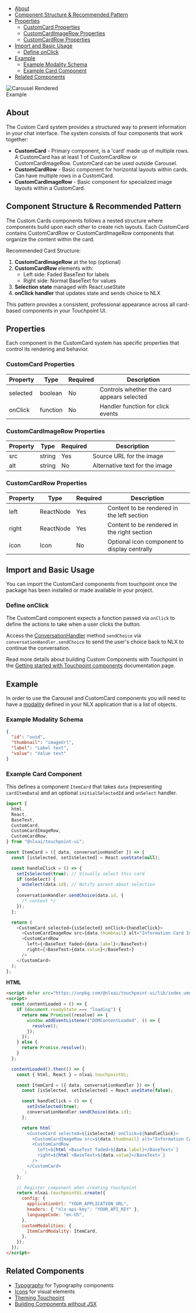 - [About](#about)
- [Component Structure \& Recommended Pattern](#component-structure--recommended-pattern)
- [Properties](#properties)
  - [CustomCard Properties](#customcard-properties)
  - [CustomCardImageRow Properties](#customcardimagerow-properties)
  - [CustomCardRow Properties](#customcardrow-properties)
- [Import and Basic Usage](#import-and-basic-usage)
  - [Define onClick](#define-onclick)
- [Example](#example)
  - [Example Modality Schema](#example-modality-schema)
  - [Example Card Component](#example-card-component)
- [Related Components](#related-components)

<img src="/images/Touchpoint-Carousel.png" alt="Carousel Rendered Example" style="max-width: 40%;">

## About

The Custom Card system provides a structured way to present information in your chat interface. The system consists of four components that work together:

- **CustomCard** - Primary component, is a 'card' made up of multiple rows. A CustomCard has at least 1 of CustomCardRow or CustomCardImageRow. CustomCard can be used outside Carousel.
- **CustomCardRow** - Basic component for horizontal layouts within cards. Can have multiple rows in a CustomCard.
- **CustomCardImageRow** - Basic component for specialized image layouts within a CustomCard.

## Component Structure & Recommended Pattern

The Custom Cards components follows a nested structure where components build upon each other to create rich layouts. Each CustomCard contains CustomCardRow or CustomCardImageRow components that organize the content within the card.

Recommended Card Structure:

1. **CustomCardImageRow** at the top (optional)
2. **CustomCardRow** elements with:
   - Left side: Faded BaseText for labels
   - Right side: Normal BaseText for values
3. **Selection state** managed with React.useState
4. **onClick handler** that updates state and sends choice to NLX

This pattern provides a consistent, professional appearance across all card-based components in your Touchpoint UI.

## Properties

Each component in the CustomCard system has specific properties that control its rendering and behavior.

### CustomCard Properties

| Property | Type     | Required | Description                                |
| -------- | -------- | -------- | ------------------------------------------ |
| selected | boolean  | No       | Controls whether the card appears selected |
| onClick  | function | No       | Handler function for click events          |

### CustomCardImageRow Properties

| Property | Type   | Required | Description                    |
| -------- | ------ | -------- | ------------------------------ |
| src      | string | Yes      | Source URL for the image       |
| alt      | string | No       | Alternative text for the image |

### CustomCardRow Properties

| Property | Type      | Required | Description                                  |
| -------- | --------- | -------- | -------------------------------------------- |
| left     | ReactNode | Yes      | Content to be rendered in the left section   |
| right    | ReactNode | Yes      | Content to be rendered in the right section  |
| icon     | Icon      | No       | Optional icon component to display centrally |

## Import and Basic Usage

You can import the CustomCard components from touchpoint once the package has been installed or made available in your project.

### Define onClick

The CustomCard component expects a function passed via `onClick` to define the actions to take when a user clicks the button.

Access the [ConversationHandler](/headless-api-reference#interface-conversationhandler) method `sendChoice` via `conversationHandler.sendChoice` to send the user's choice back to NLX to continue the conversation.

Read more details about building Custom Components with Touchpoint in the [Getting started with Touchpoint components](/guide-building-custom-components) documentation page.

## Example

In order to use the Carousel and CustomCard components you will need to have a [modality](https://docs.studio.nlx.ai/1-build/resources/modalities) defined in your NLX application that is a list of objects.

### Example Modality Schema

```json
{
  "id": "uuid",
  "thumbnail": "imageUrl",
  "label": "Label text",
  "value": "Value text"
}
```

### Example Card Component

This defines a component `ItemCard` that takes `data` (representing `cardItemData`) and an optional `initialSelectedId` and `onSelect` handler.

```javascript
import {
  html,
  React,
  BaseText,
  CustomCard,
  CustomCardImageRow,
  CustomCardRow,
} from "@nlxai/touchpoint-ui";

const ItemCard = ({ data, conversationHandler }) => {
  const [isSelected, setIsSelected] = React.useState(null);

  const handleClick = () => {
    setIsSelected(true); // Visually select this card
    if (onSelect) {
      onSelect(data.id); // Notify parent about selection
    }
    conversationHandler.sendChoice(data.id, {
      /* context */
    });
  };

  return (
    <CustomCard selected={isSelected} onClick={handleClick}>
      <CustomCardImageRow src={data.thumbnail} alt="Information Card Image" />
      <CustomCardRow
        left={<BaseText faded>{data.label}</BaseText>}
        right={<BaseText>{data.value}</BaseText>}
      />
    </CustomCard>
  );
};
```

**HTML**

```html
<script defer src="https://unpkg.com/@nlxai/touchpoint-ui/lib/index.umd.js"></script>
<script>
  const contentLoaded = () => {
    if (document.readyState === "loading") {
      return new Promise((resolve) => {
        window.addEventListener("DOMContentLoaded", () => {
          resolve();
        });
      });
    } else {
      return Promise.resolve();
    }
  };

  contentLoaded().then(() => {
    const { html, React } = nlxai.touchpointUi;

    const ItemCard = ({ data, conversationHandler }) => {
      const [isSelected, setIsSelected] = React.useState(false);

      const handleClick = () => {
        setIsSelected(true);
        conversationHandler.sendChoice(data.id);
      };

      return html`
        <CustomCard selected=${isSelected} onClick=${handleClick}>
          <CustomCardImageRow src=${data.thumbnail} alt="Information Card Image" />
          <CustomCardRow
            left=${html`<BaseText faded>${data.label}</BaseText>`}
            right=${html`<BaseText>${data.value}</BaseText>`}
          />
        </CustomCard>
      `;
    };

    // Register component when creating touchpoint
    return nlxai.touchpointUi.create({
      config: {
        applicationUrl: "YOUR_APPLICATION_URL",
        headers: { "nlx-api-key": "YOUR_API_KEY" },
        languageCode: "en-US",
      },
      customModalities: {
        ItemCardModality: ItemCard,
      },
    });
  });
</script>
```

## Related Components

- [Typography](/touchpoint-Typography) for Typography components
- [Icons](/touchpoint-Icons) for visual elements
- [Theming Touchpoint](/touchpoint-ui-theming)
- [Building Components without JSX](/guide-html-components)
